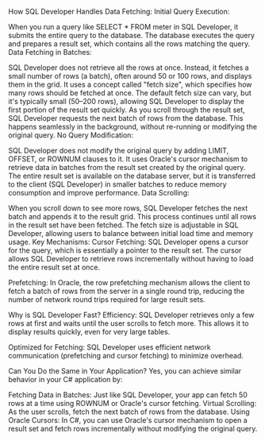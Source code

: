 How SQL Developer Handles Data Fetching:
Initial Query Execution:

When you run a query like SELECT * FROM meter in SQL Developer, it submits the entire query to the database.
The database executes the query and prepares a result set, which contains all the rows matching the query.
Data Fetching in Batches:

SQL Developer does not retrieve all the rows at once. Instead, it fetches a small number of rows (a batch), often around 50 or 100 rows, and displays them in the grid.
It uses a concept called "fetch size", which specifies how many rows should be fetched at once. The default fetch size can vary, but it's typically small (50–200 rows), allowing SQL Developer to display the first portion of the result set quickly.
As you scroll through the result set, SQL Developer requests the next batch of rows from the database. This happens seamlessly in the background, without re-running or modifying the original query.
No Query Modification:

SQL Developer does not modify the original query by adding LIMIT, OFFSET, or ROWNUM clauses to it. It uses Oracle's cursor mechanism to retrieve data in batches from the result set created by the original query.
The entire result set is available on the database server, but it is transferred to the client (SQL Developer) in smaller batches to reduce memory consumption and improve performance.
Data Scrolling:

When you scroll down to see more rows, SQL Developer fetches the next batch and appends it to the result grid. This process continues until all rows in the result set have been fetched.
The fetch size is adjustable in SQL Developer, allowing users to balance between initial load time and memory usage.
Key Mechanisms:
Cursor Fetching: SQL Developer opens a cursor for the query, which is essentially a pointer to the result set. The cursor allows SQL Developer to retrieve rows incrementally without having to load the entire result set at once.

Prefetching: In Oracle, the row prefetching mechanism allows the client to fetch a batch of rows from the server in a single round trip, reducing the number of network round trips required for large result sets.

Why is SQL Developer Fast?
Efficiency: SQL Developer retrieves only a few rows at first and waits until the user scrolls to fetch more. This allows it to display results quickly, even for very large tables.

Optimized for Fetching: SQL Developer uses efficient network communication (prefetching and cursor fetching) to minimize overhead.

Can You Do the Same in Your Application?
Yes, you can achieve similar behavior in your C# application by:

Fetching Data in Batches: Just like SQL Developer, your app can fetch 50 rows at a time using ROWNUM or Oracle's cursor fetching.
Virtual Scrolling: As the user scrolls, fetch the next batch of rows from the database.
Using Oracle Cursors: In C#, you can use Oracle's cursor mechanism to open a result set and fetch rows incrementally without modifying the original query.
